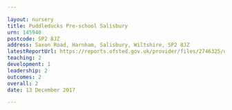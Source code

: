 ```yaml
---

layout: nursery
title: Puddleducks Pre-school Salisbury
urn: 145940
postcode: SP2 8JZ
address: Saxon Road, Harnham, Salisbury, Wiltshire, SP2 8JZ
latestReportUrl: https://reports.ofsted.gov.uk/provider/files/2746325/urn/145940.pdf
teaching: 2
development: 1
leadership: 2
outcomes: 2
overall: 2
date: 13 December 2017

---
```

